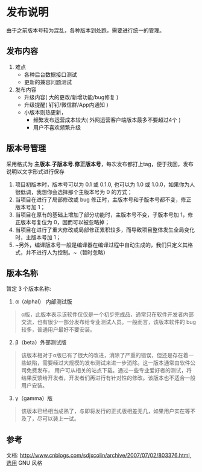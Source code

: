# 发布说明
由于之前版本号较为混乱，各种版本到处跑，需要进行统一的管理。

## 发布内容
1. 难点
   + 各种后台数据接口测试
   + 更新的兼容问题测试
2. 发布内容
    * 升级内容( 大的更改/新增功能/bug修复 )
    * 升级提醒( 钉钉/微信群/App内通知 )
    * 小版本则热更新，
      + 频繁发布运营成本较大( 外网运营客户端版本最多不要超过4个 )
      + 用户不喜欢频繁升级

## 版本号管理
采用格式为 **主版本.子版本号.修正版本号**，每次发布都打上tag，便于找回，发布说明以文字形式进行保存
1. 项目初版本时，版本号可以为 0.1 或 0.1.0, 也可以为 1.0 或 1.0.0，如果你为人很低调，我想你会选择那个主版本号为 0 的方式；
2. 当项目在进行了局部修改或 bug 修正时，主版本号和子版本号都不变，修正版本号加 1；
3. 当项目在原有的基础上增加了部分功能时，主版本号不变，子版本号加 1，修正版本号复位为 0，因而可以被忽略掉；
4. 当项目在进行了重大修改或局部修正累积较多，而导致项目整体发生全局变化时，主版本号加 1；
5. ~另外，编译版本号一般是编译器在编译过程中自动生成的，我们只定义其格式，并不进行人为控制。~（暂时忽略）

## 版本名称
暂定 3 个版本名称:
1. α（alphal） 内部测试版
  > α版，此版本表示该软件仅仅是一个初步完成品，通常只在软件开发者内部交流，也有很少一部分发布给专业测试人员。一般而言，该版本软件的 bug 较多，普通用户最好不要安装。
2. β（beta）外部测试版
  > 该版本相对于α版已有了很大的改进，消除了严重的错误，但还是存在着一些缺陷，需要经过大规模的发布测试来进一步消除。这一版本通常由软件公司免费发布，
    用户可从相关的站点下载。通过一些专业爱好者的测试，将结果反馈给开发者，开发者们再进行有针对性的修改。该版本也不适合一般用户安装。
3. γ（gamma）版
  > 该版本已经相当成熟了，与即将发行的正式版相差无几，如果用户实在等不及了，尽可以装上一试。

## 参考
文档: http://www.cnblogs.com/sdjxcolin/archive/2007/07/02/803376.html,选用 GNU 风格  